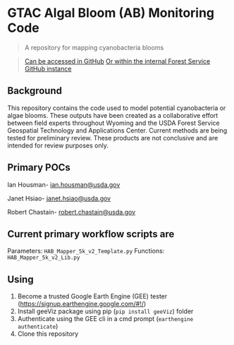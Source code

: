# GTAC Algal Bloom (AB) Monitoring Code
> A repository for mapping cyanobacteria blooms

> [Can be accessed in GitHub](https://github.com/rcr-usfs/AlgalBlooms)
> [Or within the internal Forest Service GitHub instance](https://code.fs.usda.gov/forest-service/AlgalBlooms)

## Background
This repository contains the code used to model potential cyanobacteria or algae blooms. These outputs have been created as a collaborative effort between field experts throughout Wyoming and the USDA Forest Service Geospatial Technology and Applications Center. Current methods are being tested for preliminary review. These products are not conclusive and are intended for review purposes only.

## Primary POCs

Ian Housman- ian.housman@usda.gov

Janet Hsiao- janet.hsiao@usda.gov

Robert Chastain- robert.chastain@usda.gov

## Current primary workflow scripts are
Parameters: `HAB_Mapper_5k_v2_Template.py`
Functions: `HAB_Mapper_5k_v2_Lib.py`

## Using
1. Become a trusted Google Earth Engine (GEE) tester (<https://signup.earthengine.google.com/#!/>)
2. Install geeViz package using pip (`pip install geeViz`) 
folder
3. Authenticate using the GEE cli in a cmd prompt (`earthengine authenticate`)
4. Clone this repository


